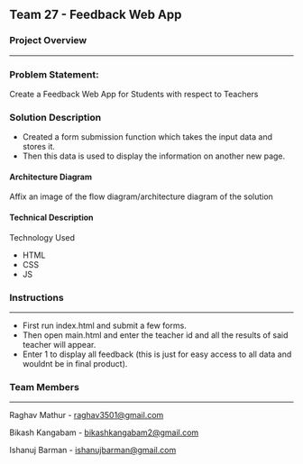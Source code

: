 ## Team 27 - Feedback Web App

### Project Overview
----------------------------------

### Problem Statement:

Create a Feedback Web App for Students with respect to Teachers

### Solution Description

* Created a form submission function which takes the input data and stores it. 
* Then this data is used to display the information on another new page.

#### Architecture Diagram

Affix an image of the flow diagram/architecture diagram of the solution

#### Technical Description

Technology Used
* HTML
* CSS
* JS

### Instructions
----------------------------------
* First run index.html and submit a few forms. 
* Then open main.html and enter the teacher id and all the results of said teacher will appear.
* Enter 1 to display all feedback (this is just for easy access to all data and wouldnt be in final product).

### Team Members
----------------------------------

Raghav Mathur - raghav3501@gmail.com

Bikash Kangabam - bikashkangabam2@gmail.com

Ishanuj Barman - ishanujbarman@gmail.com

